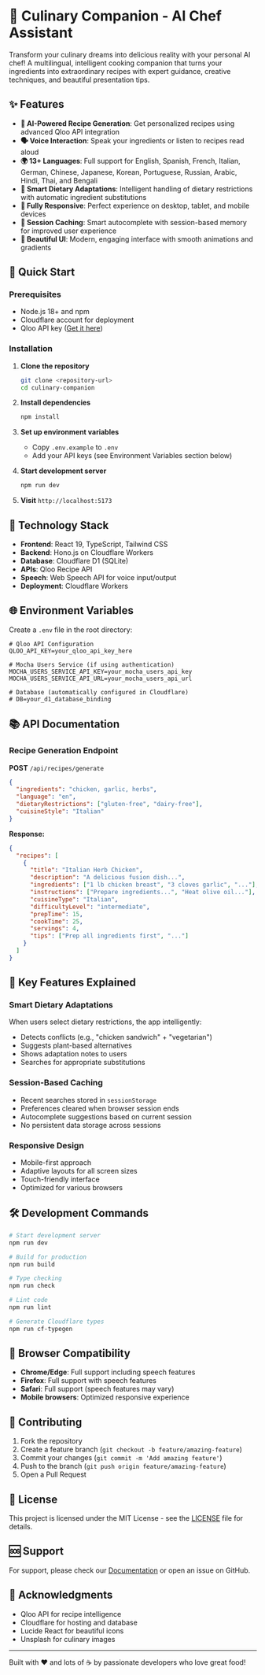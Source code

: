 ﻿# 🍳 Culinary Companion - AI Chef Assistant

Transform your culinary dreams into delicious reality with your personal AI chef! A multilingual, intelligent cooking companion that turns your ingredients into extraordinary recipes with expert guidance, creative techniques, and beautiful presentation tips.

## ✨ Features

- **🤖 AI-Powered Recipe Generation**: Get personalized recipes using advanced Qloo API integration
- **🗣️ Voice Interaction**: Speak your ingredients or listen to recipes read aloud
- **🌍 13+ Languages**: Full support for English, Spanish, French, Italian, German, Chinese, Japanese, Korean, Portuguese, Russian, Arabic, Hindi, Thai, and Bengali
- **🥗 Smart Dietary Adaptations**: Intelligent handling of dietary restrictions with automatic ingredient substitutions
- **📱 Fully Responsive**: Perfect experience on desktop, tablet, and mobile devices
- **💾 Session Caching**: Smart autocomplete with session-based memory for improved user experience
- **🎨 Beautiful UI**: Modern, engaging interface with smooth animations and gradients

## 🚀 Quick Start

### Prerequisites

- Node.js 18+ and npm
- Cloudflare account for deployment
- Qloo API key ([Get it here](https://docs.qloo.com/))

### Installation

1. **Clone the repository**
   ```bash
   git clone <repository-url>
   cd culinary-companion
   ```

2. **Install dependencies**
   ```bash
   npm install
   ```

3. **Set up environment variables**
   - Copy `.env.example` to `.env`
   - Add your API keys (see Environment Variables section below)

4. **Start development server**
   ```bash
   npm run dev
   ```

5. **Visit** `http://localhost:5173`

## 🔧 Technology Stack

- **Frontend**: React 19, TypeScript, Tailwind CSS
- **Backend**: Hono.js on Cloudflare Workers
- **Database**: Cloudflare D1 (SQLite)
- **APIs**: Qloo Recipe API
- **Speech**: Web Speech API for voice input/output
- **Deployment**: Cloudflare Workers

## 🌐 Environment Variables

Create a `.env` file in the root directory:

```env
# Qloo API Configuration
QLOO_API_KEY=your_qloo_api_key_here

# Mocha Users Service (if using authentication)
MOCHA_USERS_SERVICE_API_KEY=your_mocha_users_api_key
MOCHA_USERS_SERVICE_API_URL=your_mocha_users_api_url

# Database (automatically configured in Cloudflare)
# DB=your_d1_database_binding
```

## 📚 API Documentation

### Recipe Generation Endpoint

**POST** `/api/recipes/generate`

```json
{
  "ingredients": "chicken, garlic, herbs",
  "language": "en",
  "dietaryRestrictions": ["gluten-free", "dairy-free"],
  "cuisineStyle": "Italian"
}
```

**Response:**
```json
{
  "recipes": [
    {
      "title": "Italian Herb Chicken",
      "description": "A delicious fusion dish...",
      "ingredients": ["1 lb chicken breast", "3 cloves garlic", "..."],
      "instructions": ["Prepare ingredients...", "Heat olive oil..."],
      "cuisineType": "Italian",
      "difficultyLevel": "intermediate",
      "prepTime": 15,
      "cookTime": 25,
      "servings": 4,
      "tips": ["Prep all ingredients first", "..."]
    }
  ]
}
```

## 🎯 Key Features Explained

### Smart Dietary Adaptations
When users select dietary restrictions, the app intelligently:
- Detects conflicts (e.g., "chicken sandwich" + "vegetarian")
- Suggests plant-based alternatives
- Shows adaptation notes to users
- Searches for appropriate substitutions

### Session-Based Caching
- Recent searches stored in `sessionStorage`
- Preferences cleared when browser session ends
- Autocomplete suggestions based on current session
- No persistent data storage across sessions

### Responsive Design
- Mobile-first approach
- Adaptive layouts for all screen sizes
- Touch-friendly interface
- Optimized for various browsers

## 🛠️ Development Commands

```bash
# Start development server
npm run dev

# Build for production
npm run build

# Type checking
npm run check

# Lint code
npm run lint

# Generate Cloudflare types
npm run cf-typegen
```

## 📱 Browser Compatibility

- **Chrome/Edge**: Full support including speech features
- **Firefox**: Full support with speech features
- **Safari**: Full support (speech features may vary)
- **Mobile browsers**: Optimized responsive experience

## 🤝 Contributing

1. Fork the repository
2. Create a feature branch (`git checkout -b feature/amazing-feature`)
3. Commit your changes (`git commit -m 'Add amazing feature'`)
4. Push to the branch (`git push origin feature/amazing-feature`)
5. Open a Pull Request

## 📄 License

This project is licensed under the MIT License - see the [LICENSE](LICENSE) file for details.

## 🆘 Support

For support, please check our [Documentation](INSTALLATION.md) or open an issue on GitHub.

## 🙏 Acknowledgments

- Qloo API for recipe intelligence
- Cloudflare for hosting and database
- Lucide React for beautiful icons
- Unsplash for culinary images

---

Built with ❤️ and lots of ☕ by passionate developers who love great food!
